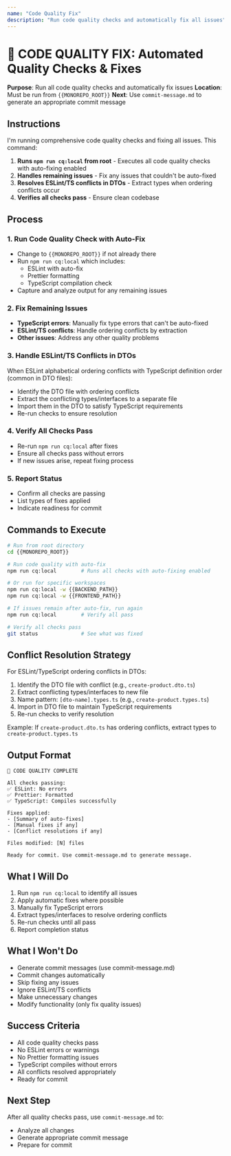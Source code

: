 ```yaml
---
name: "Code Quality Fix"
description: "Run code quality checks and automatically fix all issues"
---
```


# 🔧 CODE QUALITY FIX: Automated Quality Checks & Fixes

**Purpose**: Run all code quality checks and automatically fix issues
**Location**: Must be run from `{{MONOREPO_ROOT}}`
**Next**: Use `commit-message.md` to generate an appropriate commit message

## Instructions

I'm running comprehensive code quality checks and fixing all issues. This command:

1. **Runs `npm run cq:local` from root** - Executes all code quality checks with auto-fixing enabled
2. **Handles remaining issues** - Fix any issues that couldn't be auto-fixed
3. **Resolves ESLint/TS conflicts in DTOs** - Extract types when ordering conflicts occur
4. **Verifies all checks pass** - Ensure clean codebase

## Process

### 1. Run Code Quality Check with Auto-Fix
- Change to `{{MONOREPO_ROOT}}` if not already there
- Run `npm run cq:local` which includes:
  - ESLint with auto-fix
  - Prettier formatting
  - TypeScript compilation check
- Capture and analyze output for any remaining issues

### 2. Fix Remaining Issues
- **TypeScript errors**: Manually fix type errors that can't be auto-fixed
- **ESLint/TS conflicts**: Handle ordering conflicts by extraction
- **Other issues**: Address any other quality problems

### 3. Handle ESLint/TS Conflicts in DTOs
When ESLint alphabetical ordering conflicts with TypeScript definition order (common in DTO files):
- Identify the DTO file with ordering conflicts
- Extract the conflicting types/interfaces to a separate file
- Import them in the DTO to satisfy TypeScript requirements
- Re-run checks to ensure resolution

### 4. Verify All Checks Pass
- Re-run `npm run cq:local` after fixes
- Ensure all checks pass without errors
- If new issues arise, repeat fixing process

### 5. Report Status
- Confirm all checks are passing
- List types of fixes applied
- Indicate readiness for commit

## Commands to Execute

```bash
# Run from root directory
cd {{MONOREPO_ROOT}}

# Run code quality with auto-fix
npm run cq:local        # Runs all checks with auto-fixing enabled

# Or run for specific workspaces
npm run cq:local -w {{BACKEND_PATH}}
npm run cq:local -w {{FRONTEND_PATH}}

# If issues remain after auto-fix, run again
npm run cq:local        # Verify all pass

# Verify all checks pass
git status              # See what was fixed
```

## Conflict Resolution Strategy

For ESLint/TypeScript ordering conflicts in DTOs:
1. Identify the DTO file with conflict (e.g., `create-product.dto.ts`)
2. Extract conflicting types/interfaces to new file
3. Name pattern: `[dto-name].types.ts` (e.g., `create-product.types.ts`)
4. Import in DTO file to maintain TypeScript requirements
5. Re-run checks to verify resolution

Example: If `create-product.dto.ts` has ordering conflicts, extract types to `create-product.types.ts`

## Output Format

```
🔧 CODE QUALITY COMPLETE

All checks passing:
✅ ESLint: No errors
✅ Prettier: Formatted
✅ TypeScript: Compiles successfully

Fixes applied:
- [Summary of auto-fixes]
- [Manual fixes if any]
- [Conflict resolutions if any]

Files modified: [N] files

Ready for commit. Use commit-message.md to generate message.
```

## What I Will Do

1. Run `npm run cq:local` to identify all issues
2. Apply automatic fixes where possible
3. Manually fix TypeScript errors
4. Extract types/interfaces to resolve ordering conflicts
5. Re-run checks until all pass
6. Report completion status

## What I Won't Do

- Generate commit messages (use commit-message.md)
- Commit changes automatically
- Skip fixing any issues
- Ignore ESLint/TS conflicts
- Make unnecessary changes
- Modify functionality (only fix quality issues)

## Success Criteria

- All code quality checks pass
- No ESLint errors or warnings
- No Prettier formatting issues
- TypeScript compiles without errors
- All conflicts resolved appropriately
- Ready for commit

## Next Step

After all quality checks pass, use `commit-message.md` to:
- Analyze all changes
- Generate appropriate commit message
- Prepare for commit